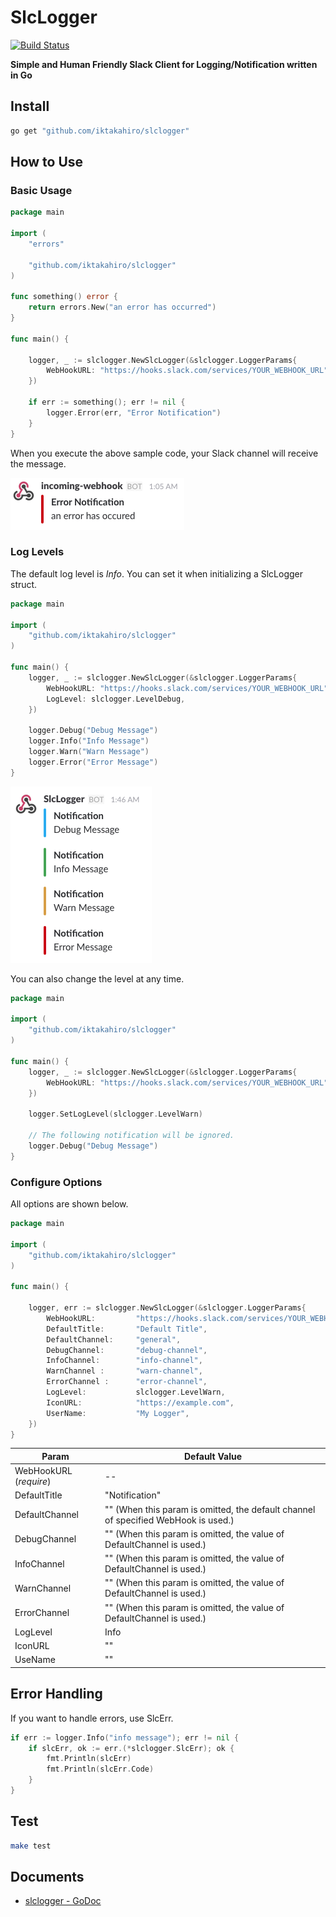 # SlcLogger

[![Build Status](https://travis-ci.org/iktakahiro/slclogger.svg?branch=master)](https://travis-ci.org/iktakahiro/slclogger)

**Simple and Human Friendly Slack Client for Logging/Notification written in Go**

## Install

```bash
go get "github.com/iktakahiro/slclogger"
```

## How to Use

### Basic Usage

```go
package main

import (
	"errors"

	"github.com/iktakahiro/slclogger"
)

func something() error {
	return errors.New("an error has occurred")
}

func main() {

	logger, _ := slclogger.NewSlcLogger(&slclogger.LoggerParams{
		WebHookURL: "https://hooks.slack.com/services/YOUR_WEBHOOK_URL",
	})

	if err := something(); err != nil {
		logger.Error(err, "Error Notification")
	}
}
```

When you execute the above sample code, your Slack channel will receive the message.

![](./example/example-slack1.png)

### Log Levels

The default log level is *Info*. You can set it when initializing a SlcLogger struct.

```go
package main

import (
	"github.com/iktakahiro/slclogger"
)

func main() {
    logger, _ := slclogger.NewSlcLogger(&slclogger.LoggerParams{
        WebHookURL: "https://hooks.slack.com/services/YOUR_WEBHOOK_URL",
        LogLevel: slclogger.LevelDebug,
    })

    logger.Debug("Debug Message")
    logger.Info("Info Message")
    logger.Warn("Warn Message")
    logger.Error("Error Message")
}
```

![](./example/example-slack2.png)

You can also change the level at any time.

```go
package main

import (
	"github.com/iktakahiro/slclogger"
)

func main() {
	logger, _ := slclogger.NewSlcLogger(&slclogger.LoggerParams{
		WebHookURL: "https://hooks.slack.com/services/YOUR_WEBHOOK_URL",
	})

    logger.SetLogLevel(slclogger.LevelWarn)

    // The following notification will be ignored.
    logger.Debug("Debug Message")
}
```

### Configure Options

All options are shown below.

```go
package main

import (
	"github.com/iktakahiro/slclogger"
)

func main() {

    logger, err := slclogger.NewSlcLogger(&slclogger.LoggerParams{
        WebHookURL:         "https://hooks.slack.com/services/YOUR_WEBHOOK_URL",
        DefaultTitle:       "Default Title",
        DefaultChannel:     "general",
        DebugChannel:       "debug-channel",
        InfoChannel:        "info-channel",
        WarnChannel :       "warn-channel",
        ErrorChannel :      "error-channel",
        LogLevel:           slclogger.LevelWarn,
        IconURL:            "https://example.com",
        UserName:           "My Logger",
    })
}
```

Param | Default Value
------ | ------------
WebHookURL (*require*) | --
DefaultTitle | "Notification"
DefaultChannel | "" (When this param is omitted, the default channel of specified WebHook is used.)
DebugChannel | "" (When this param is omitted, the value of DefaultChannel is used.)
InfoChannel | "" (When this param is omitted,  the value of DefaultChannel is used.)
WarnChannel | "" (When this param is omitted,  the value of DefaultChannel  is used.)
ErrorChannel | "" (When this param is omitted, the value of DefaultChannel  is used.)
LogLevel | Info
IconURL | ""
UseName | ""

## Error Handling

If you want to handle errors, use SlcErr.

```go
if err := logger.Info("info message"); err != nil {
    if slcErr, ok := err.(*slclogger.SlcErr); ok {
        fmt.Println(slcErr)
        fmt.Println(slcErr.Code)
    }
}
```

## Test

```bash
make test
```

## Documents

- [slclogger \- GoDoc](https://godoc.org/github.com/iktakahiro/slclogger)
